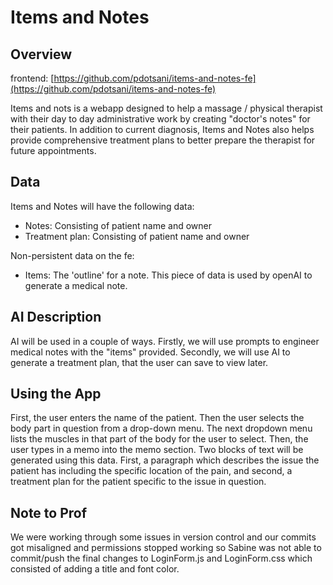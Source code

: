 # Items and Notes

## Overview
frontend:
[https://github.com/pdotsani/items-and-notes-fe](https://github.com/pdotsani/items-and-notes-fe)

Items and nots is a webapp designed to help a massage / physical 
therapist with their day to day administrative work by creating 
"doctor's notes" for their patients. In addition to current diagnosis,
Items and Notes also helps provide comprehensive treatment plans to 
better prepare the therapist for future appointments.

## Data
Items and Notes will have the following data:
- Notes: Consisting of patient name and owner
- Treatment plan: Consisting of patient name and owner

Non-persistent data on the fe:
- Items: The 'outline' for a note. This piece of data is used by
openAI to generate a medical note.

## AI Description
AI will be used in a couple of ways. Firstly, we will use prompts to 
engineer medical notes with the "items" provided. Secondly, we will use 
AI to generate a treatment plan, that the user can save to 
view later.


## Using the App
First, the user enters the name of the patient. Then the user selects the
body part in question from a drop-down menu. The next dropdown menu lists the 
muscles in that part of the body for the user to select. Then, the user types 
in a memo into the memo section. Two blocks of text will be generated using this
data. First, a paragraph which describes the issue the patient has including the 
specific location of the pain, and second, a treatment plan for the patient specific
to the issue in question. 

## Note to Prof
We were working through some issues in version control and our commits got misaligned and 
permissions stopped working so Sabine was not able to commit/push the final changes to LoginForm.js and LoginForm.css which consisted of adding a title and font color. 


